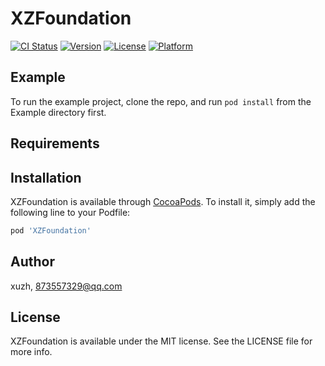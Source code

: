 # XZFoundation

[![CI Status](https://img.shields.io/travis/xuzh/XZFoundation.svg?style=flat)](https://travis-ci.org/xuzh/XZFoundation)
[![Version](https://img.shields.io/cocoapods/v/XZFoundation.svg?style=flat)](https://cocoapods.org/pods/XZFoundation)
[![License](https://img.shields.io/cocoapods/l/XZFoundation.svg?style=flat)](https://cocoapods.org/pods/XZFoundation)
[![Platform](https://img.shields.io/cocoapods/p/XZFoundation.svg?style=flat)](https://cocoapods.org/pods/XZFoundation)

## Example

To run the example project, clone the repo, and run `pod install` from the Example directory first.

## Requirements

## Installation

XZFoundation is available through [CocoaPods](https://cocoapods.org). To install
it, simply add the following line to your Podfile:

```ruby
pod 'XZFoundation'
```

## Author

xuzh, 873557329@qq.com

## License

XZFoundation is available under the MIT license. See the LICENSE file for more info.
